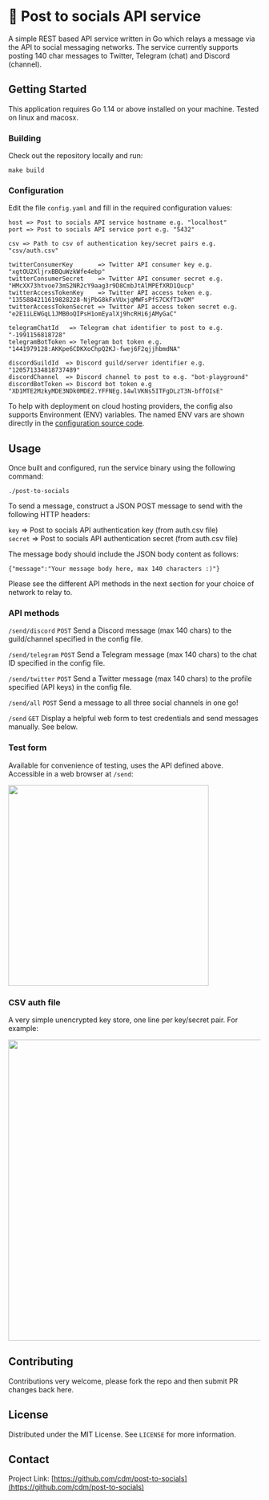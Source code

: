 # 📣 Post to socials API service

A simple REST based API service written in Go which relays a message via the API to social messaging networks. The service currently supports posting 140 char messages to Twitter, Telegram (chat) and Discord (channel).

## Getting Started

This application requires Go 1.14 or above installed on your machine. Tested on linux and macosx.

### Building

Check out the repository locally and run:
```
make build
```

### Configuration

Edit the file `config.yaml` and fill in the required configuration values:

```
host => Post to socials API service hostname e.g. "localhost"  
port => Post to socials API service port e.g. "5432"

csv => Path to csv of authentication key/secret pairs e.g. "csv/auth.csv"

twitterConsumerKey       => Twitter API consumer key e.g. "xgtOU2XljrxBBQuWzkWfe4ebp"
twitterConsumerSecret    => Twitter API consumer secret e.g. "HMcXX73htvoe73mS2NR2cY9aag3r9D8CmbJtAlMPEfXRD1Qucp" 
twitterAccessTokenKey    => Twitter API access token e.g. "1355884211619828228-NjPbG8kFxVUxjqMWFsPfS7CKfT3vOM"
twitterAccessTokenSecret => Twitter API access token secret e.g. "e2E1iLEWGqL1JMB0oQIPsH1omEyalXj9hcRHi6jAMyGaC"

telegramChatId   => Telegram chat identifier to post to e.g. "-1991156818728"
telegramBotToken => Telegram bot token e.g. "1441979128:AKKpe6CDKXoChpQ2KJ-fwej6F2qjjhbmdNA"

discordGuildId  => Discord guild/server identifier e.g. "120571334818737489"
discordChannel  => Discord channel to post to e.g. "bot-playground"
discordBotToken => Discord bot token e.g "XD1MTE2MzkyMDE3NDk0MDE2.YFFNEg.14wlVKNs5ITFgDLzT3N-bffOIsE" 
```

To help with deployment on cloud hosting providers, the config also supports Environment (ENV) variables. 
The named ENV vars are shown directly in the [configuration source code](https://github.com/cdm/post-to-socials/blob/d19b00279aa2c88ed5c7ee45a701869799e06ecd/config.go#L6).

## Usage

Once built and configured, run the service binary using the following command:

```
./post-to-socials
```

To send a message, construct a JSON POST message to send with the following HTTP headers:

`key` => Post to socials API authentication key (from auth.csv file)  
`secret` => Post to socials API authentication secret (from auth.csv file)  

The message body should include the JSON body content as follows:
```
{"message":"Your message body here, max 140 characters :)"}
```

Please see the different API methods in the next section for your choice of network to relay to.

### API methods

`/send/discord` `POST` Send a Discord message (max 140 chars) to the guild/channel specified in the config file.

`/send/telegram` `POST` Send a Telegram message (max 140 chars) to the chat ID specified in the config file.

`/send/twitter` `POST` Send a Twitter message (max 140 chars) to the profile specified (API keys) in the config file.

`/send/all` `POST` Send a message to all three social channels in one go!

`/send` `GET` Display a helpful web form to test credentials and send messages manually. See below.

### Test form

Available for convenience of testing, uses the API defined above. Accessible in a web browser at `/send`:

<img src="https://i.postimg.cc/fb0wygJH/Screenshot-2021-02-01-at-20-38-17.png" width="400"/>

### CSV auth file

A very simple unencrypted key store, one line per key/secret pair. For example:

<img src="https://i.postimg.cc/nzyTZrNR/Screenshot-2021-02-01-at-21-00-29.png" width="600"/>

## Contributing

Contributions very welcome, please fork the repo and then submit PR changes back here.

## License

Distributed under the MIT License. See `LICENSE` for more information.

## Contact

Project Link: [https://github.com/cdm/post-to-socials](https://github.com/cdm/post-to-socials)


